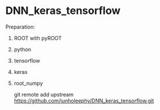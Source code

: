 # DNN_keras_tensorflow

Preparation:
1. ROOT with pyROOT
2. python
3. tensorflow
4. keras
5. root_numpy

	git remote add upstream https://github.com/junholeephy/DNN_keras_tensorflow.git


